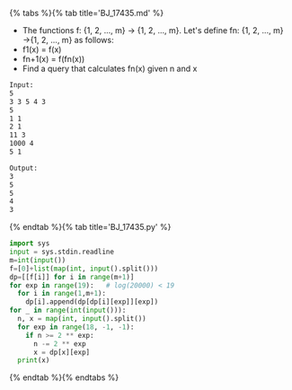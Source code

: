 {% tabs %}{% tab title='BJ_17435.md' %}

* The functions f: {1, 2, ..., m} → {1, 2, ..., m}. Let's define fn: {1, 2, ..., m}→{1, 2, ..., m} as follows:
* f1(x) = f(x)
* fn+1(x) = f(fn(x))
* Find a query that calculates fn(x) given n and x

```txt
Input:
5
3 3 5 4 3
5
1 1
2 1
11 3
1000 4
5 1

Output:
3
5
5
4
3
```

{% endtab %}{% tab title='BJ_17435.py' %}

```py
import sys
input = sys.stdin.readline
m=int(input())
f=[0]+list(map(int, input().split()))
dp=[[f[i]] for i in range(m+1)]
for exp in range(19):   # log(20000) < 19
  for i in range(1,m+1):
    dp[i].append(dp[dp[i][exp]][exp])
for _ in range(int(input())):
  n, x = map(int, input().split())
  for exp in range(18, -1, -1):
    if n >= 2 ** exp:
      n -= 2 ** exp
      x = dp[x][exp]
  print(x)
```

{% endtab %}{% endtabs %}
